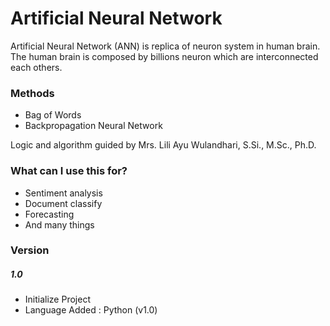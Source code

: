 # Artificial Neural Network

Artificial Neural Network (ANN) is replica of neuron system in human brain. The human brain is composed by billions neuron which are interconnected each others.

### Methods
  - Bag of Words
  - Backpropagation Neural Network
  
Logic and algorithm guided by Mrs. Lili Ayu Wulandhari, S.Si., M.Sc., Ph.D.

### What can I use this for?
  - Sentiment analysis
  - Document classify
  - Forecasting
  - And many things

### Version
##### 1.0
* Initialize Project
* Language Added : Python (v1.0)
